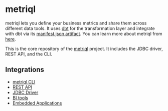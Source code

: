 # metriql

metriql lets you define your business metrics and share them across different data tools. 
It uses [dbt](https://getdbt.com) for the transformation layer and integrate with dbt via its [manifest.json artifact](https://docs.getdbt.com/reference/artifacts/manifest-json). 
You can learn more about metriql from [here](https://metriql.com/introduction/intro).

This is the core repository of the [metriql](http://metriql.com) project. It includes the JDBC driver, REST API, and the CLI.

## Integrations

* [metriql CLI](https://metriql.com/metriql-cli/cli-overview)
* [REST API](https://metriql.com/integrations/rest-api)
* [JDBC Driver](https://metriql.com/integrations/jdbc-driver)
* [BI tools](https://metriql.com/integrations/bi-tools)
* [Embedded Applications](https://metriql.com/integrations/embedded)

